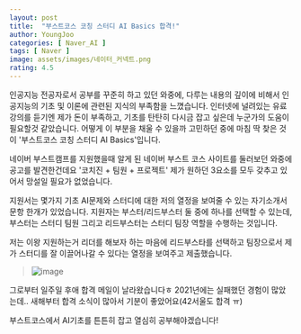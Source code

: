 ```yaml
---
layout: post
title:  "부스트코스 코칭 스터디 AI Basics 합격!"
author: YoungJoo
categories: [ Naver_AI ]
tags: [ Naver ]
image: assets/images/네이터_커넥트.png
rating: 4.5
---
```


인공지능 전공자로서 공부를 꾸준히 하고 있던 와중에, 다루는 내용의 깊이에 비해서 인공지능의 기초 및 이론에 관련된 지식의 부족함을 느꼈습니다.
인터넷에 널려있는 유료강의를 듣기엔 제가 돈이 부족하고, 기초를 탄탄히 다시금 잡고 싶은데 누군가의 도움이 필요할것 같았습니다.
어떻게 이 부분을 채울 수 있을까 고민하던 중에 마침 딱 찾은 것이 '부스트코스 코칭 스터디 AI Basics'입니다.

네이버 부스트캠프를 지원했을때 알게 된 네이버 부스트 코스 사이트를 둘러보던 와중에 공고를 발견한건데요
'코치진 + 팀원 + 프로젝트' 제가 원하던 3요소를 모두 갖추고 있어서 망설일 필요가 없었습니다.

지원서는 몇가지 기초 AI문제와 스터디에 대한 저의 열정을 보여줄 수 있는 자기소개서 문항 한개가 있었습니다.
지원자는 부스터/리드부스터 둘 중에 하나를 선택할 수 있는데, 부스터는 스터디 팀원 그리고 리드부스터는 스터디 팀장 역할을 수행하는 것입니다.

저는 이왕 지원하는거 리더를 해보자 하는 마음에 리드부스타를 선택하고 팀장으로서 제가 스터디를 잘 이끌어나갈 수 있다는 열정을 보여주고 제출했습니다.

> ![image](/assets/images/네이버_스터디_합격.png)

그로부터 일주일 후애 합격 메일이 날라왔습니다ㅎ 2021년에는 실패했던 경험이 많았는데.. 새해부터 합격 소식이 많아서 기분이 좋았어요(42서울도 합격 ㅠ)

부스트코스에서 AI기초를 튼튼히 잡고 열심히 공부해야겠습니다!

